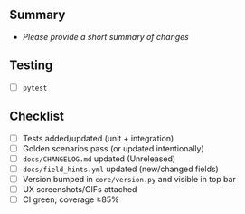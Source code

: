 ## Summary
- _Please provide a short summary of changes_

## Testing
- [ ] `pytest`

## Checklist
- [ ] Tests added/updated (unit + integration)
- [ ] Golden scenarios pass (or updated intentionally)
- [ ] `docs/CHANGELOG.md` updated (Unreleased)
- [ ] `docs/field_hints.yml` updated (new/changed fields)
- [ ] Version bumped in `core/version.py` and visible in top bar
- [ ] UX screenshots/GIFs attached
- [ ] CI green; coverage ≥85%
